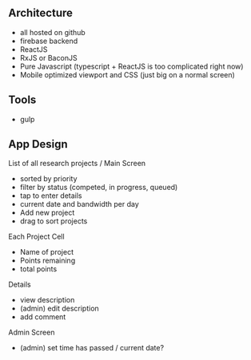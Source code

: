 

Architecture
------------

- all hosted on github
- firebase backend
- ReactJS
- RxJS or BaconJS
- Pure Javascript (typescript + ReactJS is too complicated right now)
- Mobile optimized viewport and CSS (just big on a normal screen)

Tools
-----

- gulp

App Design
----------

List of all research projects / Main Screen

- sorted by priority
- filter by status (competed, in progress, queued)
- tap to enter details
- current date and bandwidth per day
- Add new project
- drag to sort projects

Each Project Cell

- Name of project
- Points remaining
- total points

Details

- view description
- (admin) edit description
- add comment

Admin Screen

- (admin) set time has passed / current date?
